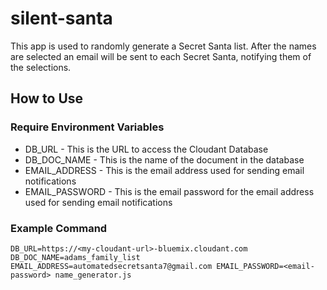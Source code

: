 # silent-santa
This app is used to randomly generate a Secret Santa list. After the names are selected an email will be sent to each Secret Santa, notifying them of the selections. 

## How to Use
### Require Environment Variables
  - DB_URL - This is the URL to access the Cloudant Database
  - DB_DOC_NAME - This is the name of the document in the database
  - EMAIL_ADDRESS - This is the email address used for sending email notifications
  - EMAIL_PASSWORD - This is the email password for the email address used for sending email notifications
  
### Example Command

```
DB_URL=https://<my-cloudant-url>-bluemix.cloudant.com DB_DOC_NAME=adams_family_list EMAIL_ADDRESS=automatedsecretsanta7@gmail.com EMAIL_PASSWORD=<email-password> name_generator.js 
```   
    